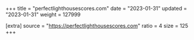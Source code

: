 +++
title = "perfectlighthousescores.com"
date = "2023-01-31"
updated = "2023-01-31"
weight = 127999

[extra]
source = "https://perfectlighthousescores.com"
ratio = 4
size = 125
+++
